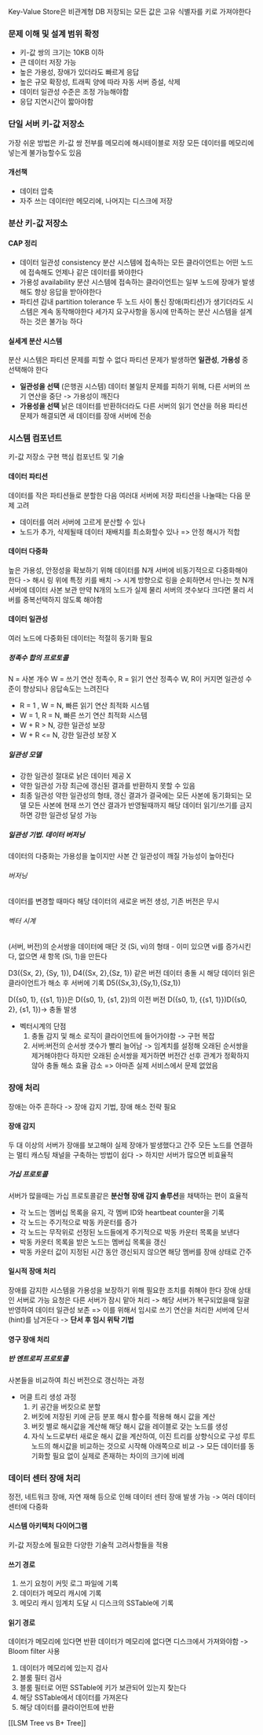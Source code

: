 Key-Value Store은 비관계형 DB
저장되는 모든 값은 고유 식별자를 키로 가져야한다
### 문제 이해 및 설계 범위 확정
- 키-값 쌍의 크기는 10KB 이하
- 큰 데이터 저장 가능
- 높은 가용성, 장애가 있더라도 빠르게 응답
- 높은 규모 확장성, 트래픽 양에 따라 자동 서버 증설, 삭제
- 데이터 일관성 수준은 조정 가능해야함
- 응답 지연시간이 짧아야함
### 단일 서버 키-값 저장소
가장 쉬운 방법은 키-값 쌍 전부를 메모리에 해시테이블로 저장
모든 데이터를 메모리에 넣는게 불가능할수도 있음
#### 개선책
- 데이터 압축
- 자주 쓰는 데이터만 메모리에, 나머지는 디스크에 저장
### 분산 키-값 저장소
#### CAP 정리
- 데이터 일관성 consistency
  분산 시스템에 접속하는 모든 클라이언트는 어떤 노드에 접속해도 언제나 같은 데이터를 봐야한다
- 가용성 availability
  분산 시스템에 접속하는 클라이언트는 일부 노드에 장애가 발생해도 항상 응답을 받아야한다
- 파티션 감내 partition tolerance
  두 노드 사이 통신 장애(파티션)가 생기더라도 시스템은 계속 동작해야한다
세가지 요구사항을 동시에 만족하는 분산 시스템을 설계하는 것은 불가능 하다
#### 실세계 분산 시스템
분산 시스템은 파티션 문제를 피할 수 없다
파티션 문제가 발생하면 **일관성**, **가용성** 중 선택해야 한다
- **일관성을 선택** (은행권 시스템)
  데이터 불일치 문제를 피하기 위해, 다른 서버의 쓰기 연산을 중단
  -> 가용성이 깨진다
- **가용성을 선택**
  낡은 데이터를 반환하더라도 다른 서버의 읽기 연산을 허용
  파티션 문제가 해결되면 새 데이터를 장애 서버에 전송
### 시스템 컴포넌트
키-값 저장소 구현 핵심 컴포넌트 및 기술
#### 데이터 파티션
데이터를 작은 파티션들로 분할한 다음 여러대 서버에 저장
파티션을 나눌때는 다음 문제 고려
- 데이터를 여러 서버에 고르게 분산할 수 있나
- 노드가 추가, 삭제될때 데이터 재배치를 최소화할수 있나
=> 안정 해시가 적합
#### 데이터 다중화
높은 가용성, 안정성을 확보하기 위해 데이터를 N개 서버에 비동기적으로 다중화해야 한다
-> 해시 링 위에 특정 키를 배치
-> 시계 방향으로 링을 순회하면서 만나는 첫 N개 서버에 데이터 사본 보관
만약 N개의 노드가 실제 물리 서버의 갯수보다 크다면 물리 서버를 중복선택하지 않도록 해야함
#### 데이터 일관성
여러 노드에 다중화된 데이터는 적절히 동기화 필요
##### 정족수 합의 프로토콜
N = 사본 개수
W = 쓰기 연산 정족수, R = 읽기 연산 정족수
W, R이 커지면 일관성 수준이 향상되나 응답속도는 느려진다
- R = 1 , W = N, 빠른 읽기 연산 최적화 시스템
- W = 1, R = N, 빠른 쓰기 연산 최적화 시스템
- W + R > N, 강한 일관성 보장
- W + R <= N, 강한 일관성 보장 X
##### 일관성 모델
- 강한 일관성
  절대로 낡은 데이터 제공 X
- 약한 일관성
  가장 최근에 갱신된 결과를 반환하지 못할 수 있음
- 최종 일관성
  약한 일관성의 형태, 갱신 결과가 결국에는 모든 사본에 동기화되는 모델
모든 사본에 현재 쓰기 연산 결과가 반영될때까지 해당 데이터 읽기/쓰기를 금지하면 강한 일관성 달성 가능
##### 일관성 기법. 데이터 버저닝
데이터의 다중화는 가용성을 높이지만 사본 간 일관성이 깨질 가능성이 높아진다
###### 버저닝 
데이터를 변경할 때마다 해당 데이터의 새로운 버전 생성, 기존 버전은 무시
###### 벡터 시계
(서버, 버전)의 순서쌍을 데이터에 매단 것
(Si, vi)의 형태 - 이미 있으면 vi를 증가시킨다, 없으면 새 항목 (Si, 1)을 만든다

D3({Sx, 2}, {Sy, 1}), D4({Sx, 2},{Sz, 1}) 같은 버전 데이터 충돌 시
해당 데이터 읽은 클라이언트가 해소 후 서버에 기록 D5({Sx,3},{Sy,1},{Sz,1})

D({s0, 1}, {{s1, 1}})은 D({s0, 1}, {s1, 2})의 이전 버전
D({s0, 1}, {{s1, 1}})D({s0, 2}, {s1, 1})-> 충돌 발생
- 벡터시계의 단점
  1. 충돌 감지 및 해소 로직이 클라이언트에 들어가야함 -> 구현 복잡
  2. 서버:버전의 순서쌍 갯수가 빨리 늘어남 -> 임계치를 설정해 오래된 순서쌍을 제거해야한다
     하지만 오래된 순서쌍을 제거하면 버전간 선후 관계가 정확하지 않아 충돌 해소 효율 감소
     => 아마존 실제 서비스에서 문제 없었음
### 장애 처리
장애는 아주 흔하다 -> 장애 감지 기법, 장애 해소 전략 필요
#### 장애 감지
두 대 이상의 서버가 장애를 보고해야 실제 장애가 발생했다고 간주
모든 노드를 연결하는 멀티 캐스팅 채널을 구축하는 방법이 쉽다 -> 하지만 서버가 많으면 비효율적
##### 가십 프로토콜
서버가 많을때는 가십 프로토콜같은 **분산형 장애 감지 솔루션**을 채택하는 편이 효율적
- 각 노드는 멤버십 목록을 유지, 각 멤버 ID와 heartbeat counter을 기록
- 각 노드는 주기적으로 박동 카운터를 증가
- 각 노드는 무작위로 선정된 노드들에게 주기적으로 박동 카운터 목록을 보낸다
- 박동 카운터 목록을 받은 노드는 멤버십 목록을 갱신
- 박동 카운터 값이 지정된 시간 동안 갱신되지 않으면 해당 멤버를 장애 상태로 간주
#### 일시적 장애 처리
장애를 감지한 시스템을 가용성을 보장하기 위해 필요한 조치를 취해야 한다
장애 상태인 서버로 가능 요청은 다른 서버가 잠시 맡아 처리
-> 해당 서버가 복구되었을때 일괄 반영하여 데이터 일관성 보존
=> 이를 위해서 임시로 쓰기 연산을 처리한 서버에 단서(hint)를 남겨둔다
-> **단서 후 임시 위탁 기법**
#### 영구 장애 처리
##### 반 엔트로피 프로토콜
사본들을 비교하여 최신 버전으로 갱신하는 과정
- 머클 트리 생성 과정
  1. 키 공간을 버킷으로 분할
  2. 버킷에 저장된 키에 균등 분포 해시 함수를 적용해 해시 값을 계산
  3. 버킷 별로 해시값을 계산해 해당 해시 값을 레이블로 갖는 노드를 생성
  4. 자식 노드로부터 새로운 해시 값을 계산하여, 이진 트리를 상향식으로 구성
루트 노드의 해시값을 비교하는 것으로 시작해 아래쪽으로 비교
-> 모든 데이터를 동기화할 필요 없이 실제로 존재하는 차이의 크기에 비례
### 데이터 센터 장애 처리
정전, 네트워크 장애, 자연 재해 등으로 인해 데이터 센터 장애 발생 가능
-> 여러 데이터 센터에 다중화
#### 시스템 아키텍처 다이어그램
키-값 저장소에 필요한 다양한 기술적 고려사항들을 적용
#### 쓰기 경로
1. 쓰기 요청이 커밋 로그 파일에 기록
2. 데이터가 메모리 캐시에 기록
3. 메모리 캐시 임계치 도달 시 디스크의 SSTable에 기록
#### 읽기 경로
데이터가 메모리에 있다면 반환
데이터가 메모리에 없다면 디스크에서 가져와야함 -> Bloom filter 사용
1. 데이터가 메모리에 있는지 검사
2. 블룸 필터 검사
3. 블룸 필터로 어떤 SSTable에 키가 보관되어 있는지 찾는다
4. 해당 SSTable에서 데이터를 가져온다
5. 해당 데이터를 클라이언트에 반환

[[LSM Tree vs B+ Tree]]
